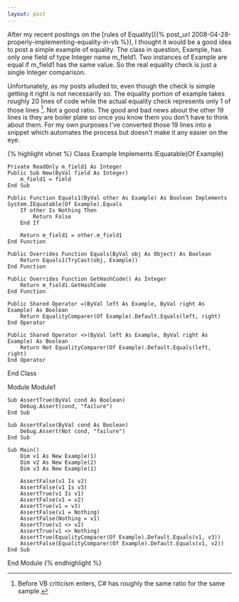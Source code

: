 ```yaml
---
layout: post
---
```

After my recent postings on the [rules of Equality]({% post_url 2008-04-28-properly-implementing-equality-in-vb %}), I thought it would be a good idea to post a simple example of equality.  The class in question, Example, has only one field of type Integer name m_field1.  Two instances of Example are equal if m_field1 has the same value.  So the real equality check is just a single Integer comparison.

Unfortunately, as my posts alluded to, even though the check is simple getting it right is not necessarily so.  The equality portion of example takes roughly 20 lines of code while the actual equality check represents only 1 of those lines [^1].  Not a good ratio.  The good and bad news about the other 19 lines is they are boiler plate so once you know them you don't have to think about them.  For my own purposes I've converted those 19 lines into a snippet which automates the process but doesn't make it any easier on the eye.

{% highlight vbnet %}
Class Example
    Implements IEquatable(Of Example)

    Private ReadOnly m_field1 As Integer
    Public Sub New(ByVal field As Integer)
        m_field1 = field
    End Sub

    Public Function Equals1(ByVal other As Example) As Boolean Implements System.IEquatable(Of Example).Equals
        If other Is Nothing Then
            Return False
        End If

        Return m_field1 = other.m_field1
    End Function

    Public Overrides Function Equals(ByVal obj As Object) As Boolean
        Return Equals1(TryCast(obj, Example))
    End Function

    Public Overrides Function GetHashCode() As Integer
        Return m_field1.GetHashCode
    End Function

    Public Shared Operator =(ByVal left As Example, ByVal right As Example) As Boolean
        Return EqualityComparer(Of Example).Default.Equals(left, right)
    End Operator

    Public Shared Operator <>(ByVal left As Example, ByVal right As Example) As Boolean
        Return Not EqualityComparer(Of Example).Default.Equals(left, right)
    End Operator

End Class

Module Module1

    Sub AssertTrue(ByVal cond As Boolean)
        Debug.Assert(cond, "failure")
    End Sub

    Sub AssertFalse(ByVal cond As Boolean)
        Debug.Assert(Not cond, "failure")
    End Sub

    Sub Main()
        Dim v1 As New Example(1)
        Dim v2 As New Example(2)
        Dim v3 As New Example(1)

        AssertFalse(v1 Is v2)
        AssertFalse(v1 Is v3)
        AssertTrue(v1 Is v1)
        AssertFalse(v1 = v2)
        AssertTrue(v1 = v3)
        AssertFalse(v1 = Nothing)
        AssertFalse(Nothing = v1)
        AssertTrue(v1 <> v2)
        AssertTrue(v1 <> Nothing)
        AssertTrue(EqualityComparer(Of Example).Default.Equals(v1, v3))
        AssertFalse(EqualityComparer(Of Example).Default.Equals(v1, v2))
    End Sub

End Module
{% endhighlight %}

[^1]: Before VB criticism enters, C# has roughly the same ratio for the same sample.


